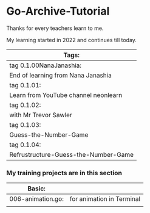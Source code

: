# Go-Archive-Tutorial

<p>
Thanks for every teachers learn to me.
</p>
<p>
My learning started in 2022 and continues till today.
</p>


|   Tags:
|------------------------------------------
|   tag 0.1.00NanaJanashia:
|   End of learning from Nana Janashia
|   tag 0.1.01:
|   Learn from YouTube channel neonlearn
|   tag 0.1.02:
|   with Mr Trevor Sawler
|   tag 0.1.03:
|   Guess-the-Number-Game
|   tag 0.1.04:
|   Refrustructure-Guess-the-Number-Game


### My training projects are in this section

|   Basic:           |                           |
|--------------------|---------------------------|
|   006-animation.go:| for animation in Terminal |
|                    |                           |

